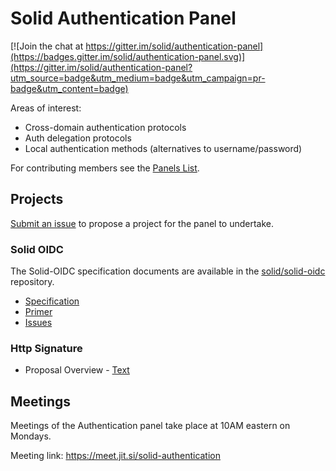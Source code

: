 # Solid Authentication Panel

[![Join the chat at https://gitter.im/solid/authentication-panel](https://badges.gitter.im/solid/authentication-panel.svg)](https://gitter.im/solid/authentication-panel?utm_source=badge&utm_medium=badge&utm_campaign=pr-badge&utm_content=badge)

Areas of interest:

* Cross-domain authentication protocols
* Auth delegation protocols
* Local authentication methods (alternatives to username/password)

For contributing members see the
[Panels List](https://github.com/solid/process/blob/master/panels.md#authentication-panel).

## Projects

[Submit an issue](https://github.com/solid/authentication-panel/issues/new)
to propose a project for the panel to undertake.

### Solid OIDC

The Solid-OIDC specification documents are available in the [solid/solid-oidc](https://github.com/solid/solid-oidc/) repository.

* [Specification](https://solid.github.io/solid-oidc/)
* [Primer](https://solid.github.io/solid-oidc/primer/)
* [Issues](https://github.com/solid/solid-oidc/issues/)

### Http Signature

* Proposal Overview - [Text](proposals/HttpSignature.md)

## Meetings

Meetings of the Authentication panel take place at 10AM eastern on Mondays. 

Meeting link: https://meet.jit.si/solid-authentication

